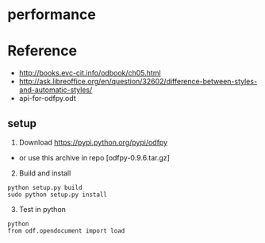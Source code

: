 performance
===========

Reference
=========

- http://books.evc-cit.info/odbook/ch05.html
- http://ask.libreoffice.org/en/question/32602/difference-between-styles-and-automatic-styles/
- api-for-odfpy.odt

## setup

1. Download https://pypi.python.org/pypi/odfpy
 - or use this archive in repo [odfpy-0.9.6.tar.gz]
2. Build and install
```
python setup.py build
sudo python setup.py install
```
3. Test in python
```
python
from odf.opendocument import load
```
